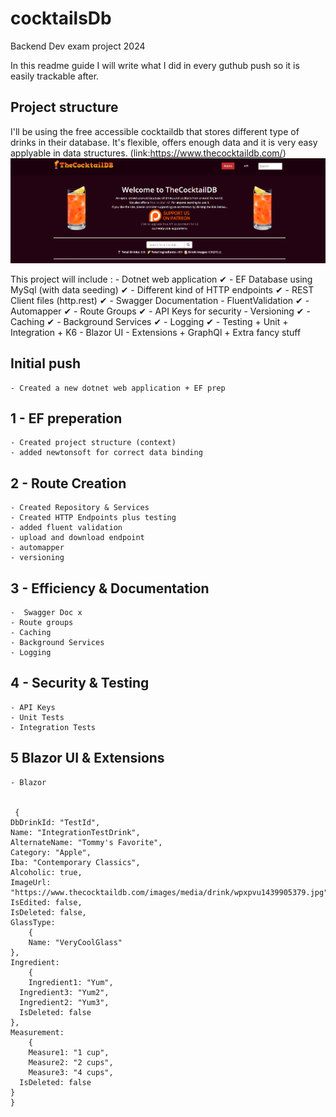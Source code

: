 # cocktailsDb
Backend Dev exam project 2024

In this readme guide I will write what I did in every guthub push so it is easily trackable after.


## Project structure 

I'll be using the free accessible cocktaildb that stores different type of drinks in their database. It's flexible, offers enough data and it is very easy applyable in data structures. (link:https://www.thecocktaildb.com/)![homepage](image.png)

This project will include :
    - Dotnet web application ✔
    - EF Database using MySql (with data seeding) ✔
    - Different kind of HTTP endpoints ✔
    - REST Client files (http.rest) ✔
    - Swagger Documentation
    - FluentValidation ✔
    - Automapper ✔
    - Route Groups ✔
    - API Keys for security
    - Versioning ✔
    - Caching ✔
    - Background Services ✔
    - Logging ✔
    - Testing
        + Unit 
        + Integration 
        + K6
    - Blazor UI
    - Extensions
        + GraphQl
        + Extra fancy stuff
    


## Initial push
    - Created a new dotnet web application + EF prep 

## 1 -  EF preperation
    - Created project structure (context)
    - added newtonsoft for correct data binding

## 2 - Route Creation
    - Created Repository & Services
    - Created HTTP Endpoints plus testing
    - added fluent validation
    - upload and download endpoint
    - automapper
    - versioning

## 3 - Efficiency & Documentation
    -  Swagger Doc x
    - Route groups
    - Caching
    - Background Services
    - Logging
## 4 - Security & Testing
    - API Keys
    - Unit Tests
    - Integration Tests

## 5 Blazor UI & Extensions
    - Blazor


     {
    DbDrinkId: "TestId",
    Name: "IntegrationTestDrink",
    AlternateName: "Tommy's Favorite",
    Category: "Apple",
    Iba: "Contemporary Classics",
    Alcoholic: true,
    ImageUrl: "https://www.thecocktaildb.com/images/media/drink/wpxpvu1439905379.jpg",
    IsEdited: false,
    IsDeleted: false,
    GlassType:
        {
        Name: "VeryCoolGlass"
    },
    Ingredient:
        {
        Ingredient1: "Yum",   
      Ingredient3: "Yum2",   
      Ingredient2: "Yum3",
      IsDeleted: false
    },
    Measurement:
        {
        Measure1: "1 cup",
        Measure2: "2 cups",
        Measure3: "4 cups",
      IsDeleted: false
    }
    }